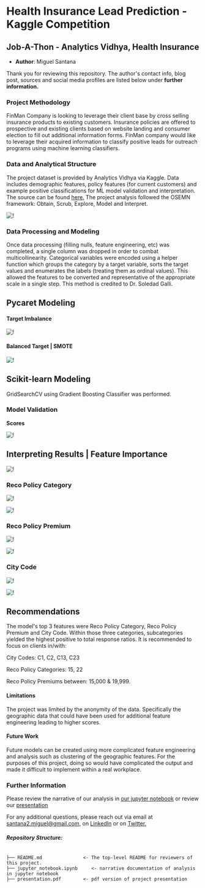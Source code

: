 # Health Insurance Lead Prediction - Kaggle Competition
## Job-A-Thon - Analytics Vidhya, Health Insurance

* **Author**: Miguel Santana

Thank you for reviewing this repository. The author's contact info, blog post, sources and social media profiles are listed below under **further information.**

### Project Methodology
FinMan Company is looking to leverage their client base by cross selling insurance products to existing customers. Insurance policies are offered to prospective and existing clients based on website landing and consumer election to fill out additional information forms. FinMan company would like to leverage their acquired information to classify positive leads for outreach programs using machine learning classifiers. 

### Data and Analytical Structure
The project dataset is provided by Analytics Vidhya via Kaggle. Data includes demographic features, policy features (for current customers) and example positive classifications for ML model validation and interpretation. The source can be found [here.](https://www.kaggle.com/imsparsh/jobathon-analytics-vidhya?select=sample_submission.csv) The project analysis followed the OSEMN framework: Obtain, Scrub, Explore, Model and Interpret.

![!](/images/OSEMN.png)

### Data Processing and Modeling

Once data processing (filling nulls, feature engineering, etc) was completed, a single column was dropped in order to combat multicollinearity. Categorical variables were encoded using a helper function which groups the category by a target variable, sorts the target values and enumerates the labels (treating them as ordinal values). This allowed the features to be converted and representative of the appropriate scale in a single step. This method is credited to Dr. Soledad Galli. 

## Pycaret Modeling

#### Target Imbalance

![!](/images/pycaretimbalance.png)

#### Balanced Target | SMOTE

![!](/images/pycaretsmote.png)

## Scikit-learn Modeling

GridSearchCV using Gradient Boosting Classifier was performed. 

### Model Validation

**Scores**

![!](/images/validation.png)

## Interpreting Results | Feature Importance

![!](/images/featureimportance.jpg)

### Reco Policy Category

![!](/images/policycategoryxresponse.jpg)

![!](/images/top5categoryxresponse.jpg)

### Reco Policy Premium

![!](/images/premiumbin.jpg)

![!](/images/top5premiumbin.jpg)

### City Code

![!](/images/citycode.jpg)

![!](/images/top11citycode.jpg)

## Recommendations
The model's top 3 features were Reco Policy Category, Reco Policy Premium and City Code. Within those three categories, subcategories yielded the highest positive to total response ratios. It is recommended to focus on clients in/with:

City Codes: C1, C2, C13, C23

Reco Policy Categories: 15, 22

Reco Policy Premiums between: 15,000 & 19,999.

#### Limitations
The project was limited by the anonymity of the data. Specifically the geographic data that could have been used for additional feature engineering leading to higher scores.

#### Future Work
Future models can be created using more complicated feature engineering and analysis such as clustering of the geographic features. For the purposes of this project, doing so would have complicated the output and made it difficult to implement within a real workplace.

### Further Information
Please review the narrative of our analysis in [our jupyter notebook](./jupyter_notebook.ipynb) or review our [presentation](./presentation.pdf)

For any additional questions, please reach out via email at santana2.miguel@gmail.com, on [LinkedIn](https://www.linkedin.com/in/miguel-angel-santana-ii-mba-51467276/) or on [Twitter.](https://twitter.com/msantana_ds)

##### Repository Structure:

```

├── README.md               <- The top-level README for reviewers of this project.
├── jupyter_notebook.ipynb     <- narrative documentation of analysis in jupyter notebook
├── presentation.pdf        <- pdf version of project presentation

```

